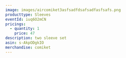 ```yaml
---
image: images/aircomiket3asfsadfdsafsadfasfsafs.png
producttype: Sleeves
eventId: iuq6O2mCN
pricings:
  - quantity: 1
    price: 47
description: two sleeve set
asin: s-AkpODgkIO
merchandise: comiket
---
```

